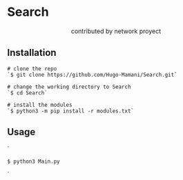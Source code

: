 # Search

<p align="center">
  <span>contributed by network proyect<span/>
<p/>

## Installation

```console
# clone the repo
`$ git clone https://github.com/Hugo-Mamani/Search.git`

# change the working directory to Search
`$ cd Search`

# install the modules
`$ python3 -m pip install -r modules.txt`
```

## Usage

`
```console
$ python3 Main.py
```
`
